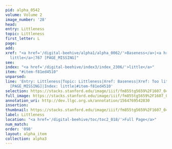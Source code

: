```yaml
---
pid: alpha_0542
volume: Volume 2
image_number: '28'
head: 
entry: Littleness
topic: Littleness
first_letter: L
page: 
add: 
xref: "<a href='/digital-beehive/alpha1/alpha_0062/'>Baseness</a>|<a href='/digital-beehive/alpha5/alpha_0963/'>Too
  little</a>|767 [PAGE_MISSING]"
see: 
index: "<a href='/digital-beehive/index3/index_2306/'>little</a>"
item: "#item-f81ed4510"
unparsed: 
line: 'Entry: Littleness|Topic: Littleness|Xref: Baseness|Xref: Too little|Xref: 767
  [PAGE_MISSING]|Index: little|#item-f81ed4510'
selection: https://stacks.stanford.edu/image/iiif/fm855tg5659%2F1607_0495/735,3321,3016,765/full/0/default.jpg
full_image: https://stacks.stanford.edu/image/iiif/fm855tg5659%2F1607_0495/full/full/0/default.jpg
annotation_uri: http://dev.llgc.org.uk/annotation/1564769542830
insertion: 
thumbnail: https://stacks.stanford.edu/image/iiif/fm855tg5659%2F1607_0495/735,3321,600,180/250,/0/default.jpg
label: Littleness
location: "<a href='/digital-beehive/toc/toc2_018/'>Full Page</a>"
num_match: 
order: '098'
layout: alpha_item
collection: alpha3
---
```

